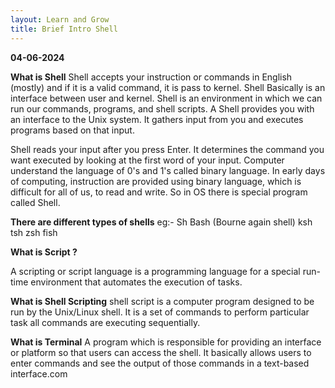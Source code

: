 ```yaml
---
layout: Learn and Grow
title: Brief Intro Shell
---
```


 **04-06-2024**
 
 **What is Shell**
 Shell accepts your instruction or commands in English (mostly) and if it is a valid
  command, it is pass to kernel.
 Shell Basically is an interface between user and kernel.
 Shell is an environment in which we can run our commands, programs, and shell scripts.
 A Shell provides you with an interface to the Unix system. It gathers input from you and
 executes programs based on that input.

 Shell reads your input after you press Enter. It determines the command you want
 executed by looking at the first word of your input.
 Computer understand the language of 0's and 1's called binary language. In early
 days of computing, instruction are provided using binary language, which is
 difficult for all of us, to read and write. So in OS there is special program called
 Shell. 

 **There are different types of shells**
  eg:- Sh
  Bash (Bourne again shell)
  ksh
  tsh
  zsh
  fish

 **What is Script ?**

 A scripting or script language is a programming language for a special run-time environment that automates the execution of tasks. 
 
 **What is Shell Scripting**
 shell script is a computer program designed to be run by the Unix/Linux shell. It is a set of commands to perform particular task all commands are executing sequentially.

 **What is Terminal**
  A program which is responsible for providing an interface or platform so that users can access the shell.
  It basically allows users to enter commands and see the output of those commands in a text-based interface.com



